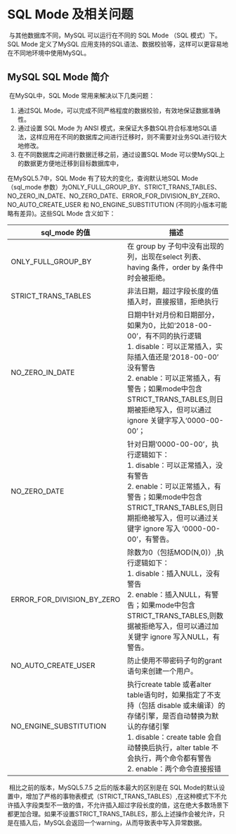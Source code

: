 # SQL Mode 及相关问题

​		与其他数据库不同，MySQL 可以运行在不同的 SQL Mode （SQL 模式）下。SQL Mode 定义了MySQL 应用支持的SQL语法、数据校验等，这样可以更容易地在不同地环境中使用MySQL。

## MySQL SQL Mode 简介

​		在MySQL中，SQL Mode 常用来解决以下几类问题：

1. 通过SQL Mode，可以完成不同严格程度的数据校验，有效地保证数据准确性。
2. 通过设置 SQL Mode 为 ANSI 模式，来保证大多数SQL符合标准地SQL语法，这样应用在不同的数据库之间进行迁移时，则不需要对业务SQL进行较大地修改。
3. 在不同数据库之间进行数据迁移之前，通过设置SQL Mode 可以使MySQL上的数据更方便地迁移到目标数据库中，

在MySQL5.7中，SQL Mode 有了较大的变化，查询默认地SQL Mode（sql_mode 参数）为ONLY_FULL_GROUP_BY、STRICT_TRANS_TABLES、NO_ZERO_IN_DATE、NO_ZERO_DATE、ERROR_FOR_DIVISION_BY_ZERO、NO_AUTO_CREATE_USER 和 NO_ENGINE_SUBSTITUTION (不同的小版本可能略有差异)。这些SQL Mode 含义如下：

| sql_mode 的值              | 描述                                                         |
| -------------------------- | ------------------------------------------------------------ |
| ONLY_FULL_GROUP_BY         | 在 group by 子句中没有出现的列，出现在select 列表、having 条件，order by 条件中时会被拒绝。 |
| STRICT_TRANS_TABLES        | 非法日期，超过字段长度的值插入时，直接报错，拒绝执行         |
| NO_ZERO_IN_DATE            | 日期中针对月份和日期部分，如果为0，比如‘2018-00-00’，有不同的执行逻辑<br />1. disable：可以正常插入，实际插入值还是‘2018-00-00’ 没有警告<br />2. enable：可以正常插入，有警告；如果mode中包含 STRICT_TRANS_TABLES,则日期被拒绝写入，但可以通过ignore 关键字写入‘0000-00-00’； |
| NO_ZERO_DATE               | 针对日期‘0000-00-00’，执行逻辑如下：<br />1. disable：可以正常插入，没有警告<br />2. enable：可以正常插入，有警告；如果mode中包含STRICT_TRANS_TABLES,则日期拒绝被写入，但可以通过关键字 ignore 写入 ‘0000-00-00’，有警告。 |
| ERROR_FOR_DIVISION_BY_ZERO | 除数为0（包括MOD(N,0)）,执行逻辑如下：<br />1. disable：插入NULL，没有警告<br />2. enable：插入NULL，有警告；如果mode中包含STRICT_TRANS_TABLES,则数据被拒绝写入，但可以通过加关键字 ignore 写入NULL，有警告。 |
| NO_AUTO_CREATE_USER        | 防止使用不带密码子句的grant 语句来创建一个用户。             |
| NO_ENGINE_SUBSTITUTION     | 执行create table 或者alter table语句时，如果指定了不支持（包括 disable 或未编译）的存储引擎，是否自动替换为默认的存储引擎<br />1. disable：create table 会自动替换后执行，alter table 不会执行，两个命令都有警告<br />2. enable：两个命令直接报错 |

​		相比之前的版本，MySQL5.7.5 之后的版本最大的区别是在 SQL Mode的默认设置中，增加了严格的事物表模式（STRICT_TRANS_TABLES）,在这种模式下不允许插入字段类型不一致的值，不允许插入超过字段长度的值，这在绝大多数场景下都更加合理。如果不设置STRICT_TRANS_TABLES，那么上述操作会被允许，只是在插入后，MySQL会返回一个warning，从而导致表中写入异常数据。